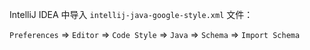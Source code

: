 IntelliJ IDEA 中导入 `intellij-java-google-style.xml` 文件：

`Preferences` => `Editor` => `Code Style` => `Java` => `Schema` => `Import Schema`
